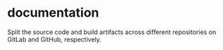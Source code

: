# documentation
Split the source code and build artifacts across different repositories on GitLab and GitHub, respectively.
